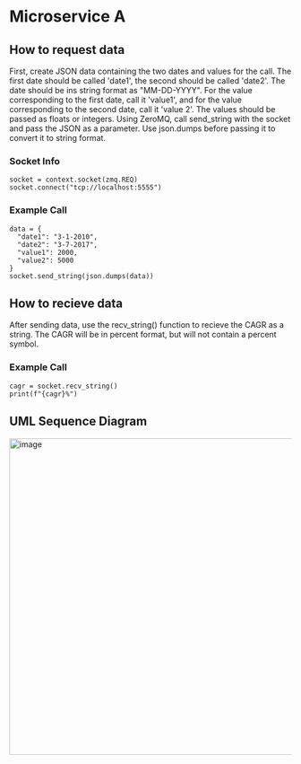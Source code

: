 # Microservice A

## How to request data
  First, create JSON data containing the two dates and values for the call. The first date should be called 'date1', the second should be called 'date2'.
  The date should be ins string format as "MM-DD-YYYY".
  For the value corresponding to the first date, call it 'value1', and for the value corresponding to the second date, call it 'value 2'.
  The values should be passed as floats or integers.
  Using ZeroMQ, call send_string with the socket and pass the JSON as a parameter. Use json.dumps before passing it to convert it to string format.

  ### Socket Info
    socket = context.socket(zmq.REQ)
    socket.connect("tcp://localhost:5555")

  ### Example Call
    data = {
      "date1": "3-1-2010",
      "date2": "3-7-2017",
      "value1": 2000,
      "value2": 5000
    }
    socket.send_string(json.dumps(data))

## How to recieve data
  After sending data, use the recv_string() function to recieve the CAGR as a string. The CAGR will be in percent format, but will not contain a percent symbol.

  ### Example Call
    cagr = socket.recv_string()
    print(f"{cagr}%")

## UML Sequence Diagram
  <img width="564" alt="image" src="https://github.com/user-attachments/assets/11010139-1869-4417-8637-9e05edabf781">

